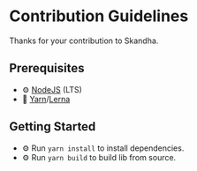 # Contribution Guidelines

Thanks for your contribution to Skandha.

## Prerequisites

- :gear: [NodeJS](https://nodejs.org/) (LTS)
- :toolbox: [Yarn](https://yarnpkg.com/)/[Lerna](https://lerna.js.org/)

## Getting Started

- :gear: Run `yarn install` to install dependencies.
- :gear: Run `yarn build` to build lib from source.